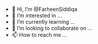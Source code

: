 - 👋 Hi, I’m @FarheenSiddiqa
- 👀 I’m interested in ...
- 🌱 I’m currently learning ...
- 💞️ I’m looking to collaborate on ...
- 📫 How to reach me ...

<!---
FarheenSiddiqa/FarheenSiddiqa is a ✨ special ✨ repository because its `README.md` (this file) appears on your GitHub profile.
You can click the Preview link to take a look at your changes.
--->
